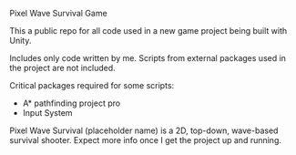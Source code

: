 Pixel Wave Survival Game

This a public repo for all code used in a new game project being built with Unity.

Includes only code written by me. 
Scripts from external packages used in the project are not included.

Critical packages required for some scripts:
- A* pathfinding project pro 
- Input System

Pixel Wave Survival (placeholder name) is a 2D, top-down, wave-based survival shooter. 
Expect more info once I get the project up and running.
